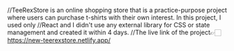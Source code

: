 //TeeRexStore is an online shopping store that is a practice-purpose project where users can purchase t-shirts with their own interest. In this project, I used only //React and I didn't use any external library for CSS or state management and created it within 4 days.
//The live link of the project👉🏻  https://new-teerexstore.netlify.app/
